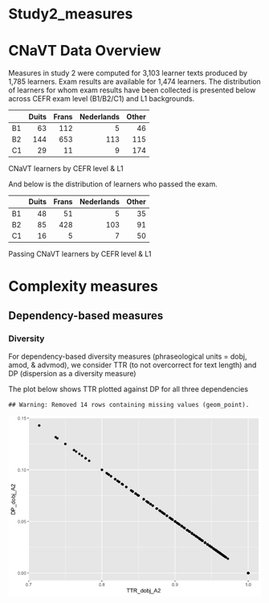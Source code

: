 Study2\_measures
================

# CNaVT Data Overview

Measures in study 2 were computed for 3,103 learner texts produced by
1,785 learners. Exam results are available for 1,474 learners. The
distribution of learners for whom exam results have been collected is
presented below across CEFR exam level (B1/B2/C1) and L1 backgrounds.

|    | Duits | Frans | Nederlands | Other |
| -- | ----: | ----: | ---------: | ----: |
| B1 |    63 |   112 |          5 |    46 |
| B2 |   144 |   653 |        113 |   115 |
| C1 |    29 |    11 |          9 |   174 |

CNaVT learners by CEFR level & L1

And below is the distribution of learners who passed the exam.

|    | Duits | Frans | Nederlands | Other |
| -- | ----: | ----: | ---------: | ----: |
| B1 |    48 |    51 |          5 |    35 |
| B2 |    85 |   428 |        103 |    91 |
| C1 |    16 |     5 |          7 |    50 |

Passing CNaVT learners by CEFR level & L1

# Complexity measures

## Dependency-based measures

### Diversity

For dependency-based diversity measures (phraseological units = dobj,
amod, & advmod), we consider TTR (to not overcorrect for text length)
and DP (dispersion as a diversity measure)

The plot below shows TTR plotted against DP for all three dependencies

    ## Warning: Removed 14 rows containing missing values (geom_point).

![](Study2_measures_files/figure-gfm/unnamed-chunk-2-1.png)<!-- -->
